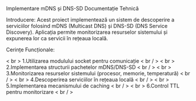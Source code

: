 Implementare mDNS și DNS-SD
Documentație Tehnică

Introducere:
Acest proiect implementează un sistem de descoperire a serviciilor folosind mDNS (Multicast DNS) și DNS-SD (DNS Service Discovery). Aplicația permite monitorizarea resurselor sistemului și expunerea lor ca servicii în rețeaua locală.

Cerințe Funcționale:

< br > 1.Utilizarea modulului socket pentru comunicație < br / >
< br > 2.Implementarea structurii pachetelor mDNS/DNS-SD < br / >
< br > 3.Monitorizarea resurselor sistemului (procesor, memorie, temperatură) < br / >
< br > 4.Descoperirea serviciilor în rețeaua locală < br / >
< br > 5.Implementarea mecanismului de caching < br / >
< br > 6.Control TTL pentru monitorizare < br / >

